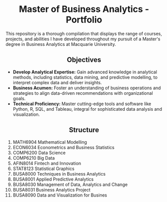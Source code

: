 # __<center>Master of Business Analytics - Portfolio</center>__
This repository is a thorough compilation that displays the range of courses, projects, and abilities I have developed throughout my pursuit of a Master's degree in Business Analytics at Macquarie University.
## __<center>Objectives</center>__
- **Develop Analytical Expertise:** Gain advanced knowledge in analytical methods, including statistics, data mining, and predictive modelling, to interpret complex data and deliver insights.
- **Business Acumen:** Foster an understanding of business operations and strategies to align data-driven recommendations with organizational goals.
- **Technical Proficiency:** Master cutting-edge tools and software like Python, R, SQL, and Tableau, integral for sophisticated data analysis and visualization.
## __<center>Structure</center>__
1. MATH6904 Mathematical Modelling
2. ECON6034 Econometrics and Business Statistics
3. COMP6200 Data Science
4. COMP6210 Big Data
6. AFIN8014 Fintech and Innovation
7. STAT8123 Statistical Graphics
8. BUSA8000 Techniques in Business Analytics
9. BUSA8001 Applied Predictive Analytics
10. BUSA8030 Management of Data, Analytics and Change
11. BUSA8031 Business Analytics Project
12. BUSA8090 Data and Visualization for Busines 
